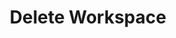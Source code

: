 ---
title: Delete Workspace
excerpt: Delete workspace
api:
  file: botpress-api.json
  operationId: deleteWorkspace
deprecated: false
hidden: false
metadata:
  title: ''
  description: ''
  robots: index
next:
  description: ''
---